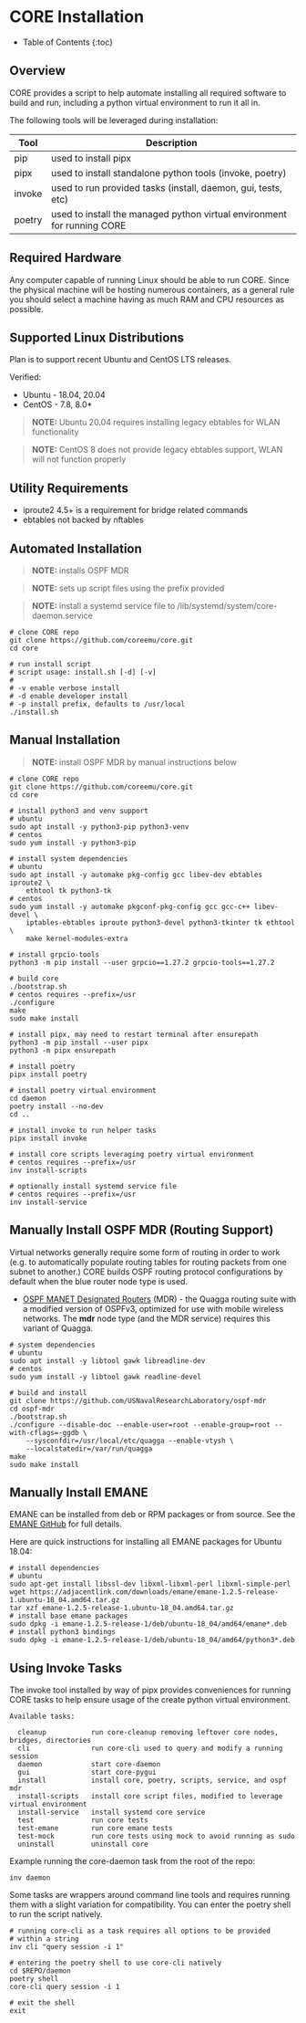 # CORE Installation

* Table of Contents
{:toc}

## Overview

CORE provides a script to help automate installing all required software
to build and run, including a python virtual environment to run it all in.

The following tools will be leveraged during installation:

|Tool|Description|
|---|---|
|pip|used to install pipx|
|pipx|used to install standalone python tools (invoke, poetry)|
|invoke|used to run provided tasks (install, daemon, gui, tests, etc)|
|poetry|used to install the managed python virtual environment for running CORE|

## Required Hardware

Any computer capable of running Linux should be able to run CORE. Since the physical machine will be hosting numerous
containers, as a general rule you should select a machine having as much RAM and CPU resources as possible.

## Supported Linux Distributions

Plan is to support recent Ubuntu and CentOS LTS releases.

Verified:
* Ubuntu - 18.04, 20.04
* CentOS - 7.8, 8.0*

> **NOTE:** Ubuntu 20.04 requires installing legacy ebtables for WLAN
> functionality

> **NOTE:** CentOS 8 does not provide legacy ebtables support, WLAN will not
> function properly

## Utility Requirements

* iproute2 4.5+ is a requirement for bridge related commands
* ebtables not backed by nftables

## Automated Installation

> **NOTE:** installs OSPF MDR

> **NOTE:** sets up script files using the prefix provided

> **NOTE:** install a systemd service file to /lib/systemd/system/core-daemon.service

```shell
# clone CORE repo
git clone https://github.com/coreemu/core.git
cd core

# run install script
# script usage: install.sh [-d] [-v]
#
# -v enable verbose install
# -d enable developer install
# -p install prefix, defaults to /usr/local
./install.sh
```

## Manual Installation

> **NOTE:** install OSPF MDR by manual instructions below

```shell
# clone CORE repo
git clone https://github.com/coreemu/core.git
cd core

# install python3 and venv support
# ubuntu
sudo apt install -y python3-pip python3-venv
# centos
sudo yum install -y python3-pip

# install system dependencies
# ubuntu
sudo apt install -y automake pkg-config gcc libev-dev ebtables iproute2 \
    ethtool tk python3-tk
# centos
sudo yum install -y automake pkgconf-pkg-config gcc gcc-c++ libev-devel \
    iptables-ebtables iproute python3-devel python3-tkinter tk ethtool \
    make kernel-modules-extra

# install grpcio-tools
python3 -m pip install --user grpcio==1.27.2 grpcio-tools==1.27.2

# build core
./bootstrap.sh
# centos requires --prefix=/usr
./configure
make
sudo make install

# install pipx, may need to restart terminal after ensurepath
python3 -m pip install --user pipx
python3 -m pipx ensurepath

# install poetry
pipx install poetry

# install poetry virtual environment
cd daemon
poetry install --no-dev
cd ..

# install invoke to run helper tasks
pipx install invoke

# install core scripts leveraging poetry virtual environment
# centos requires --prefix=/usr
inv install-scripts

# optionally install systemd service file
# centos requires --prefix=/usr
inv install-service
```

## Manually Install OSPF MDR (Routing Support)

Virtual networks generally require some form of routing in order to work (e.g. to automatically populate routing
tables for routing packets from one subnet to another.) CORE builds OSPF routing protocol configurations by
default when the blue router node type is used.

* [OSPF MANET Designated Routers](https://github.com/USNavalResearchLaboratory/ospf-mdr) (MDR) - the Quagga routing
suite with a modified version of OSPFv3, optimized for use with mobile wireless networks. The **mdr** node type
(and the MDR service) requires this variant of Quagga.

```shell
# system dependencies
# ubuntu
sudo apt install -y libtool gawk libreadline-dev
# centos
sudo yum install -y libtool gawk readline-devel

# build and install
git clone https://github.com/USNavalResearchLaboratory/ospf-mdr
cd ospf-mdr
./bootstrap.sh
./configure --disable-doc --enable-user=root --enable-group=root --with-cflags=-ggdb \
    --sysconfdir=/usr/local/etc/quagga --enable-vtysh \
    --localstatedir=/var/run/quagga
make
sudo make install
```

## Manually Install EMANE

EMANE can be installed from deb or RPM packages or from source. See the
[EMANE GitHub](https://github.com/adjacentlink/emane) for full details.

Here are quick instructions for installing all EMANE packages for Ubuntu 18.04:
```shell
# install dependencies
# ubuntu
sudo apt-get install libssl-dev libxml-libxml-perl libxml-simple-perl
wget https://adjacentlink.com/downloads/emane/emane-1.2.5-release-1.ubuntu-18_04.amd64.tar.gz
tar xzf emane-1.2.5-release-1.ubuntu-18_04.amd64.tar.gz
# install base emane packages
sudo dpkg -i emane-1.2.5-release-1/deb/ubuntu-18_04/amd64/emane*.deb
# install python3 bindings
sudo dpkg -i emane-1.2.5-release-1/deb/ubuntu-18_04/amd64/python3*.deb
```

## Using Invoke Tasks

The invoke tool installed by way of pipx provides conveniences for running
CORE tasks to help ensure usage of the create python virtual environment.

```shell
Available tasks:

  cleanup           run core-cleanup removing leftover core nodes, bridges, directories
  cli               run core-cli used to query and modify a running session
  daemon            start core-daemon
  gui               start core-pygui
  install           install core, poetry, scripts, service, and ospf mdr
  install-scripts   install core script files, modified to leverage virtual environment
  install-service   install systemd core service
  test              run core tests
  test-emane        run core emane tests
  test-mock         run core tests using mock to avoid running as sudo
  uninstall         uninstall core
```

Example running the core-daemon task from the root of the repo:
```shell
inv daemon
```

Some tasks are wrappers around command line tools and requires running
them with a slight variation for compatibility. You can enter the
poetry shell to run the script natively.

```shell
# running core-cli as a task requires all options to be provided
# within a string
inv cli "query session -i 1"

# entering the poetry shell to use core-cli natively
cd $REPO/daemon
poetry shell
core-cli query session -i 1

# exit the shell
exit
```
